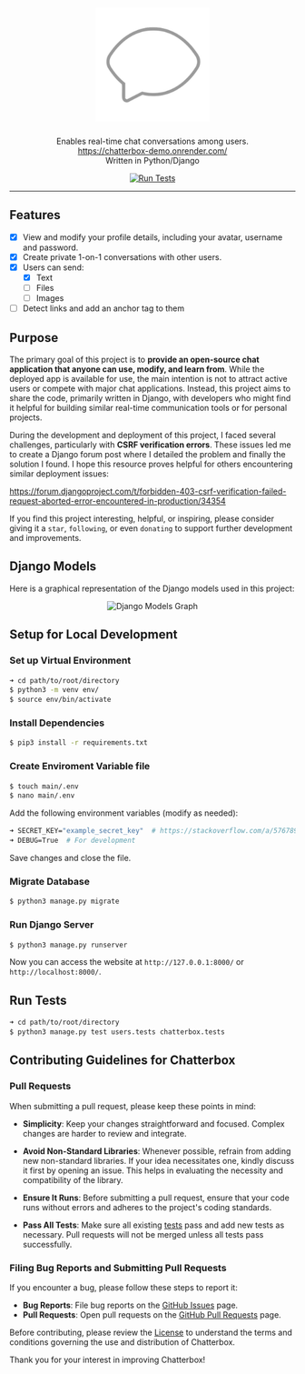 <div align="center">
    <h1>
        <img src="chatterbox/static/favicon.png" width="200" alt="Logo Icon"/>
    </h1>
    <p>Enables real-time chat conversations among users.<br><a href="https://chatterbox-demo.onrender.com/">https://chatterbox-demo.onrender.com/</a><br>Written in Python/Django</p>
    <a href="https://github.com/KafetzisThomas/Chatterbox/actions/workflows/tests.yml">
        <img src = "https://github.com/KafetzisThomas/Chatterbox/actions/workflows/tests.yml/badge.svg" alt="Run Tests"/>
    </a>
</div>

---

## Features

- [X] View and modify your profile details, including your avatar, username and password.
- [X] Create private 1-on-1 conversations with other users.
- [X] Users can send:
    - [X] Text
    - [ ] Files
    - [ ] Images
- [ ] Detect links and add an anchor tag to them

## Purpose

The primary goal of this project is to **provide an open-source chat application that anyone can use, modify, and learn from**. While the deployed app is available for use, the main intention is not to attract active users or compete with major chat applications. Instead, this project aims to share the code, primarily written in Django, with developers who might find it helpful for building similar real-time communication tools or for personal projects.

During the development and deployment of this project, I faced several challenges, particularly with **CSRF verification errors**. These issues led me to create a Django forum post where I detailed the problem and finally the solution I found. I hope this resource proves helpful for others encountering similar deployment issues:

https://forum.djangoproject.com/t/forbidden-403-csrf-verification-failed-request-aborted-error-encountered-in-production/34354

If you find this project interesting, helpful, or inspiring, please consider giving it a `star`, `following`, or even `donating` to support further development and improvements.

## Django Models
Here is a graphical representation of the Django models used in this project:

<div align="center"><img src="https://github.com/user-attachments/assets/d1e53a4d-eafa-48d6-8855-5311edc2465b" alt="Django Models Graph" width="500"/></div>

## Setup for Local Development

### Set up Virtual Environment

```bash
➜ cd path/to/root/directory
$ python3 -m venv env/
$ source env/bin/activate
```

### Install Dependencies

```bash
$ pip3 install -r requirements.txt
```

### Create Enviroment Variable file

```bash
$ touch main/.env
$ nano main/.env
```

Add the following environment variables (modify as needed):
```bash
➜ SECRET_KEY="example_secret_key"  # https://stackoverflow.com/a/57678930
➜ DEBUG=True  # For development
```

Save changes and close the file.

### Migrate Database

```bash
$ python3 manage.py migrate
```

### Run Django Server
```bash
$ python3 manage.py runserver
```

Now you can access the website at `http://127.0.0.1:8000/` or `http://localhost:8000/`.

## Run Tests

```bash
➜ cd path/to/root/directory
$ python3 manage.py test users.tests chatterbox.tests
```

## Contributing Guidelines for Chatterbox

### Pull Requests
When submitting a pull request, please keep these points in mind:

* **Simplicity**: Keep your changes straightforward and focused. Complex changes are harder to review and integrate.

* **Avoid Non-Standard Libraries**: Whenever possible, refrain from adding new non-standard libraries. If your idea necessitates one, kindly discuss it first by opening an issue. This helps in evaluating the necessity and compatibility of the library.

* **Ensure It Runs**: Before submitting a pull request, ensure that your code runs without errors and adheres to the project's coding standards.

* **Pass All Tests**: Make sure all existing [tests](#run-tests) pass and add new tests as necessary. Pull requests will not be merged unless all tests pass successfully.

### Filing Bug Reports and Submitting Pull Requests
If you encounter a bug, please follow these steps to report it:

* **Bug Reports**: File bug reports on the [GitHub Issues](https://github.com/KafetzisThomas/Chatterbox/issues) page.
* **Pull Requests**: Open pull requests on the [GitHub Pull Requests](https://github.com/KafetzisThomas/Chatterbox/pulls) page.

Before contributing, please review the [License](https://github.com/KafetzisThomas/Chatterbox/blob/main/LICENSE) to understand the terms and conditions governing the use and distribution of Chatterbox.

Thank you for your interest in improving Chatterbox!
